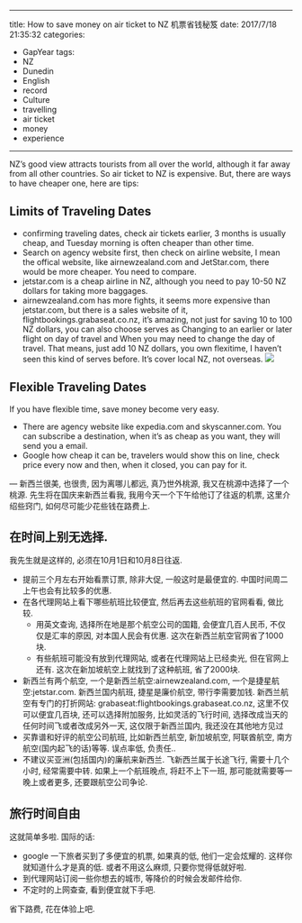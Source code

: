 
---
title: How to save money on air ticket to NZ 机票省钱秘笈
date: 2017/7/18 21:35:32
categories: 
- GapYear
tags:
- NZ
- Dunedin
- English 
- record
- Culture
- travelling
- air ticket
- money
- experience
---
NZ’s good view attracts tourists from all over the world, although it far away from all other countries. So air ticket to NZ is expensive. But, there are ways to have cheaper one, here are tips: 

## Limits of Traveling Dates
- confirming traveling dates, check air tickets earlier, 3 months is usually cheap, and Tuesday morning is often cheaper than other time. 
- Search on agency website first, then check on airline website, I mean the offical website, like airnewzealand.com and JetStar.com, there would be more cheaper. You need to compare. 
- jetstar.com is a cheap airline in NZ, although you need to pay 10-50 NZ dollars for taking more baggages. 
- airnewzealand.com has more fights, it seems more expensive than jetstar.com, but there is a sales website of it, flightbookings.grabaseat.co.nz, it’s amazing, not just for saving 10 to 100 NZ dollars, you can also choose serves as Changing to an earlier or later flight on day of travel and  When you may need to change the day of travel. That means, just add 10 NZ dollars, you own flexitime, I haven’t seen this kind of serves before. It’s cover local NZ, not overseas. 
![][image-1]

## Flexible Traveling Dates
If you have flexible time, save money become very easy. 
- There are agency website like expedia.com and skyscanner.com. You can subscribe a destination, when it’s as cheap as you want, they will send you a email.
- Google how cheap it can be, travelers would show this on line, check price every now and then, when it closed, you can pay for it.

—
新西兰很美, 也很贵, 因为离哪儿都远, 真乃世外桃源, 我又在桃源中选择了一个桃源. 先生将在国庆来新西兰看我, 我用今天一个下午给他订了往返的机票, 这里介绍些窍门, 如何尽可能少花些钱在路费上. 

## 在时间上别无选择. 
我先生就是这样的, 必须在10月1日和10月8日往返. 
- 提前三个月左右开始看票订票, 除非大促, 一般这时是最便宜的. 中国时间周二上午也会有比较多的优惠.
- 在各代理网站上看下哪些航班比较便宜, 然后再去这些航班的官网看看, 做比较. 
	- 用英文查询, 选择所在地是那个航空公司的国籍, 会便宜几百人民币, 不仅仅是汇率的原因, 对本国人民会有优惠. 这次在新西兰航空官网省了1000块.
	-  有些航班可能没有放到代理网站, 或者在代理网站上已经卖光, 但在官网上还有. 这次在新加坡航空上就找到了这种航班, 省了2000块. 
- 新西兰有两个航空, 一个是新西兰航空:airnewzealand.com, 一个是捷星航空:jetstar.com. 新西兰国内航班, 捷星是廉价航空, 带行李需要加钱. 新西兰航空有专门的打折网站: grabaseat:flightbookings.grabaseat.co.nz, 这里不仅可以便宜几百块, 还可以选择附加服务, 比如灵活的飞行时间, 选择改成当天的任何时间飞或者改成另外一天, 这仅限于新西兰国内, 我还没在其他地方见过
- 买靠谱和好评的航空公司航班, 比如新西兰航空, 新加坡航空, 阿联酋航空, 南方航空(国内起飞的话)等等. 误点率低, 负责任.. 
- 不建议买亚洲(包括国内)的廉航来新西兰. 飞新西兰属于长途飞行, 需要十几个小时, 经常需要中转. 如果上一个航班晚点, 将赶不上下一班, 那可能就需要等一晚上或者更多, 还要跟航空公司争论. 


## 旅行时间自由
这就简单多啦. 国际的话:
- google 一下旅者买到了多便宜的机票, 如果真的低, 他们一定会炫耀的. 这样你就知道什么才是真的低. 或者不用这么麻烦, 只要你觉得低就好啦. 
- 到代理网站订阅一些你想去的城市, 等降价的时候会发邮件给你. 
- 不定时的上网查查, 看到便宜就下手吧.

省下路费, 花在体验上吧.


[image-1]:	https://ws2.sinaimg.cn/large/006tKfTcgy1fho5tq5ibkj313a0b4770.jpg